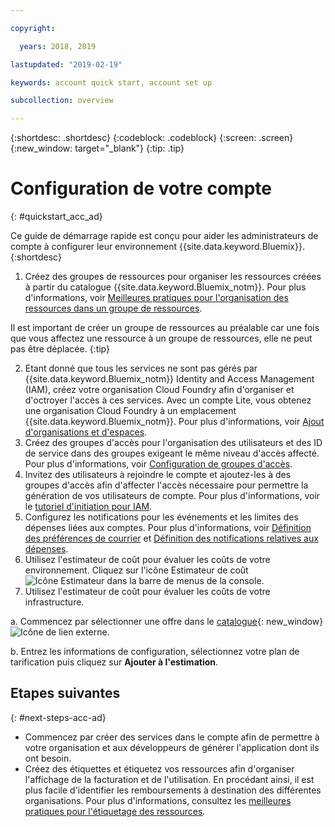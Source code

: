 ```yaml
---

copyright:

  years: 2018, 2019

lastupdated: "2019-02-19"

keywords: account quick start, account set up

subcollection: overview

---
```


{:shortdesc: .shortdesc}
{:codeblock: .codeblock}
{:screen: .screen}
{:new_window: target="_blank"}
{:tip: .tip}

# Configuration de votre compte
{: #quickstart_acc_ad}

Ce guide de démarrage rapide est conçu pour aider les administrateurs de compte à configurer leur environnement {{site.data.keyword.Bluemix}}. 
{:shortdesc}

1. Créez des groupes de ressources pour organiser les ressources créées à partir du catalogue {{site.data.keyword.Bluemix_notm}}. Pour plus d'informations, voir [Meilleures pratiques pour l'organisation des ressources dans un groupe de ressources](/docs/resources?topic=resources-bp_resourcegroups).

  Il est important de créer un groupe de ressources au préalable car une fois que vous affectez une ressource à un groupe de ressources, elle ne peut pas être déplacée.
  {:tip}
  
2. Etant donné que tous les services ne sont pas gérés par {{site.data.keyword.Bluemix_notm}} Identity and Access Management (IAM), créez votre organisation Cloud Foundry afin d'organiser et d'octroyer l'accès à ces services. Avec un compte Lite, vous obtenez une organisation Cloud Foundry à un emplacement {{site.data.keyword.Bluemix_notm}}. Pour plus d'informations, voir [Ajout d'organisations et d'espaces](/docs/account?topic=account-orgsspacesusers). 
3. Créez des groupes d'accès pour l'organisation des utilisateurs et des ID de service dans des groupes exigeant le même niveau d'accès affecté. Pour plus d'informations, voir [Configuration de groupes d'accès](/docs/iam?topic=iam-groups).
4. Invitez des utilisateurs à rejoindre le compte et ajoutez-les à des groupes d'accès afin d'affecter l'accès nécessaire pour permettre la génération de vos utilisateurs de compte. Pour plus d'informations, voir le [tutoriel d'initiation pour IAM](/docs/iam?topic=iam-getstarted).
5. Configurez les notifications pour les événements et les limites des dépenses liées aux comptes. Pour plus d'informations, voir [Définition des préférences de courrier](/docs/account?topic=account-email-prefs) et [Définition des notifications relatives aux dépenses](/docs/billing-usage?topic=billing-usage-spending). 
6. Utilisez l'estimateur de coût pour évaluer les coûts de votre environnement. Cliquez sur l'icône Estimateur de coût ![Icône Estimateur](../icons/Estimator.svg) dans la barre de menus de la console. 
7. Utilisez l'estimateur de coût pour évaluer les coûts de votre infrastructure. 
  
  a. Commencez par sélectionner une offre dans le [catalogue](https://cloud.ibm.com/catalog){: new_window} ![Icône de lien externe](../icons/launch-glyph.svg). 
  
  b. Entrez les informations de configuration, sélectionnez votre plan de tarification puis cliquez sur **Ajouter à l'estimation**.

## Etapes suivantes
{: #next-steps-acc-ad}

* Commencez par créer des services dans le compte afin de permettre à votre organisation et aux développeurs de générer l'application dont ils ont besoin.  
* Créez des étiquettes et étiquetez vos ressources afin d'organiser l'affichage de la facturation et de l'utilisation. En procédant ainsi, il est plus facile d'identifier les remboursements à destination des différentes organisations. Pour plus d'informations, consultez les [meilleures pratiques pour l'étiquetage des ressources](/docs/account?topic=account-account_setup#tags). 
